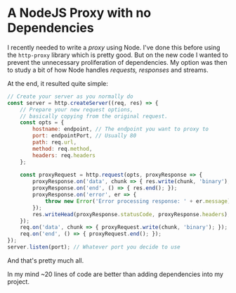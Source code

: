 A NodeJS Proxy with no Dependencies
===================================

I recently needed to write a _proxy_ using Node. I've done this before using the `http-proxy` library
which is pretty good. But on the new
code I wanted to prevent the unnecessary proliferation of dependencies. My option was then to study a bit of
how Node handles _requests,_ _responses_ and streams.
 
At the end, it resulted quite simple:

```javascript
// Create your server as you normally do
const server = http.createServer((req, res) => {
    // Prepare your new request options,
    // basically copying from the original request.
    const opts = {
        hostname: endpoint, // The endpoint you want to proxy to
        port: endpointPort, // Usually 80
        path: req.url,
        method: req.method,
        headers: req.headers
    };
        
    const proxyRequest = http.request(opts, proxyResponse => {
        proxyResponse.on('data', chunk => { res.write(chunk, 'binary'); });
        proxyResponse.on('end', () => { res.end(); });
        proxyResponse.on('error', er => {
            throw new Error('Error processing response: ' + er.message);
        });
        res.writeHead(proxyResponse.statusCode, proxyResponse.headers);
    });
    req.on('data', chunk => { proxyRequest.write(chunk, 'binary'); });
    req.on('end', () => { proxyRequest.end(); });
});
server.listen(port); // Whatever port you decide to use
```

And that's pretty much all.

In my mind ~20 lines of code are better than adding dependencies into my project.
